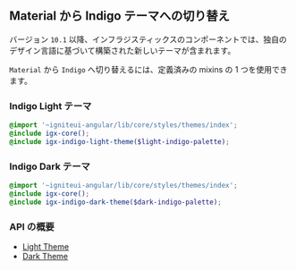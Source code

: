 ## Material から Indigo テーマへの切り替え
バージョン `10.1` 以降、インフラジスティックスのコンポーネントでは、独自のデザイン言語に基づいて構築された新しいテーマが含まれます。
 
`Material` から `Indigo` へ切り替えるには、定義済みの mixins の 1 つを使用できます。

### Indigo Light テーマ
```scss
@import '~igniteui-angular/lib/core/styles/themes/index';
@include igx-core();
@include igx-indigo-light-theme($light-indigo-palette);
```

### Indigo Dark テーマ
```scss
@import '~igniteui-angular/lib/core/styles/themes/index';
@include igx-core();
@include igx-indigo-dark-theme($dark-indigo-palette);
```

### API の概要
* [Light Theme]({environment:sassApiUrl}/index.html#mixin-igx-indigo-light-theme)
* [Dark Theme]({environment:sassApiUrl}/index.html#mixin-igx-indigo-dark-theme)
